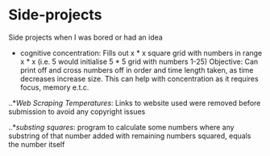 # Side-projects
Side projects when I was bored or had an idea

* cognitive concentration: 
Fills out x * x square grid with numbers in range x * x (i.e. 5 would initialise 5 * 5 grid with numbers 1-25) Objective: Can print off and cross numbers off in order and time length taken, as time decreases increase size. This can help with concentration as it requires focus, memory e.t.c.

..**Web Scraping Temperatures*: 
Links to website used were removed before submission to avoid any copyright issues

..**substing squares*: 
program to calculate some numbers where any substring of that number added with remaining numbers squared, equals the number itself
